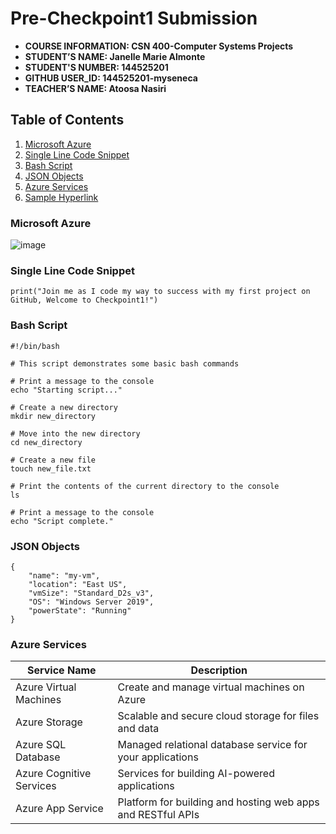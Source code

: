 # Pre-Checkpoint1 Submission

- **COURSE INFORMATION: CSN 400-Computer Systems Projects**
- **STUDENT’S NAME: Janelle Marie Almonte**
- **STUDENT'S NUMBER: 144525201**
- **GITHUB USER_ID: 144525201-myseneca** 
- **TEACHER’S NAME: Atoosa Nasiri**

## Table of Contents
1. [Microsoft Azure](#microsoft-azure)
2. [Single Line Code Snippet](#single-line-code-snippet)
3. [Bash Script](#bash-script)
4. [JSON Objects](#json-objects)
5. [Azure Services](#azure-services)
6. [Sample Hyperlink](#sample-hyperlink)

### Microsoft Azure
<img src="https://cdn.dribbble.com/users/3847465/screenshots/10765125/media/e5f08353be5952c5bfd4a759903d5c5a.gif" alt="image">

### Single Line Code Snippet
`print("Join me as I code my way to success with my first project on GitHub, Welcome to Checkpoint1!")`

### Bash Script

```
#!/bin/bash

# This script demonstrates some basic bash commands

# Print a message to the console
echo "Starting script..."

# Create a new directory
mkdir new_directory

# Move into the new directory
cd new_directory

# Create a new file
touch new_file.txt

# Print the contents of the current directory to the console
ls

# Print a message to the console
echo "Script complete."
```

### JSON Objects
```
{
    "name": "my-vm",
    "location": "East US",
    "vmSize": "Standard_D2s_v3",
    "OS": "Windows Server 2019",
    "powerState": "Running"
}
```
### Azure Services
| Service Name             | Description                                                           |
|--------------------------|-----------------------------------------------------------------------|
| Azure Virtual Machines   | Create and manage virtual machines on Azure                           |
| Azure Storage            | Scalable and secure cloud storage for files and data                  |
| Azure SQL Database       | Managed relational database service for your applications             |
| Azure Cognitive Services | Services for building AI-powered applications                         |
| Azure App Service        | Platform for building and hosting web apps and RESTful APIs           |
